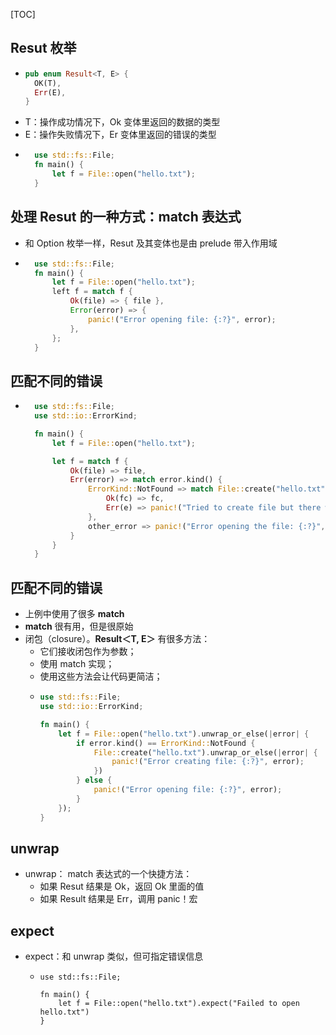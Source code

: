

[TOC]

## Resut 枚举
- ```rust
  pub enum Result<T, E> {
    OK(T),
    Err(E),
  }
  ```
- T：操作成功情况下，Ok 变体里返回的数据的类型
- E：操作失败情况下，Er 变体里返回的错误的类型
- ```rust
    use std::fs::File;
    fn main() {
        let f = File::open("hello.txt");
    }
  ```


## 处理 Resut 的一种方式：match 表达式
- 和 Option 枚举一样，Resut 及其变体也是由 prelude 带入作用域
- ```rust
    use std::fs::File;
    fn main() {
        let f = File::open("hello.txt");
        left f = match f {
            Ok(file) => { file },
            Error(error) => {
                panic!("Error opening file: {:?}", error);
            },
        };
    }
  ```


## 匹配不同的错误
- ```rust
    use std::fs::File;
    use std::io::ErrorKind;

    fn main() {
        let f = File::open("hello.txt");

        let f = match f {
            Ok(file) => file,
            Err(error) => match error.kind() {
                ErrorKind::NotFound => match File::create("hello.txt") {
                    Ok(fc) => fc,
                    Err(e) => panic!("Tried to create file but there was a problem: {:?}", e),
                },
                other_error => panic!("Error opening the file: {:?}", other_error);
            }
        }
    }
  ```

## 匹配不同的错误
- 上例中使用了很多 **match**
- **match** 很有用，但是很原始
- 闭包（closure）。**Result＜T, E＞** 有很多方法：
    - 它们接收闭包作为参数；
    - 使用 match 实现；
    - 使用这些方法会让代码更简洁；
    -   ```rust
        use std::fs::File;
        use std::io::ErrorKind;

        fn main() {
            let f = File::open("hello.txt").unwrap_or_else(|error| {
                if error.kind() == ErrorKind::NotFound {
                    File::create("hello.txt").unwrap_or_else(|error| {
                        panic!("Error creating file: {:?}", error);
                    })
                } else {
                    panic!("Error opening file: {:?}", error);
                }
            });
        }
        ```


## unwrap
- unwrap： match 表达式的一个快捷方法：
  - 如果 Resut 结果是 Ok，返回 Ok 里面的值
  - 如果 Result 结果是 Err，调用 panic！宏


## expect
- expect：和 unwrap 类似，但可指定错误信息
  - ```
    use std::fs::File;
    
    fn main() {
        let f = File::open("hello.txt").expect("Failed to open hello.txt")
    }
    ```



